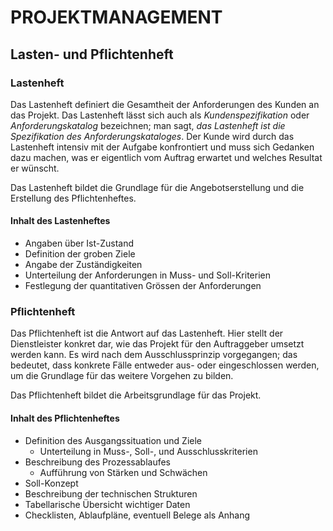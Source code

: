 # PROJEKTMANAGEMENT

## Lasten- und Pflichtenheft

### Lastenheft

Das Lastenheft definiert die Gesamtheit der Anforderungen des Kunden an das Projekt.
Das Lastenheft lässt sich auch als *Kundenspezifikation* oder *Anforderungskatalog* bezeichnen; man sagt, *das Lastenheft ist die Spezifikation des Anforderungskataloges*.
Der Kunde wird durch das Lastenheft intensiv mit der Aufgabe konfrontiert und muss sich Gedanken dazu machen, was er eigentlich vom Auftrag erwartet und welches Resultat er wünscht. 

Das Lastenheft bildet die Grundlage für die Angebotserstellung und die Erstellung des Pflichtenheftes.

#### Inhalt des Lastenheftes

- Angaben über Ist-Zustand
- Definition der groben Ziele
- Angabe der Zuständigkeiten
- Unterteilung der Anforderungen in Muss- und Soll-Kriterien
- Festlegung der quantitativen Grössen der Anforderungen

### Pflichtenheft

Das Pflichtenheft ist die Antwort auf das Lastenheft. Hier stellt der Dienstleister konkret dar, wie das Projekt für den Auftraggeber umsetzt werden kann. Es wird nach dem Ausschlussprinzip vorgegangen; das bedeutet, dass konkrete Fälle entweder aus- oder eingeschlossen werden, um die Grundlage für das weitere Vorgehen zu bilden.

Das Pflichtenheft bildet die Arbeitsgrundlage für das Projekt.

#### Inhalt des Pflichtenheftes

- Definition des Ausgangssituation und Ziele 
    - Unterteilung in Muss-, Soll-, und Ausschlusskriterien
- Beschreibung des Prozessablaufes
    - Aufführung von Stärken und Schwächen
- Soll-Konzept 
- Beschreibung der technischen Strukturen
- Tabellarische Übersicht wichtiger Daten
- Checklisten, Ablaufpläne, eventuell Belege als Anhang
